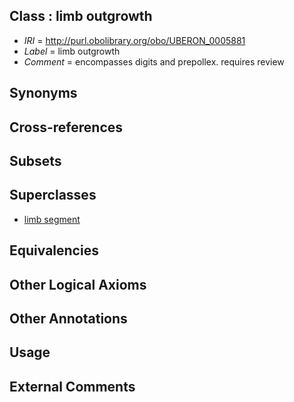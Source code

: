 
## Class : limb outgrowth

 * *IRI* = http://purl.obolibrary.org/obo/UBERON_0005881
 * *Label* = limb outgrowth
 * *Comment* = encompasses digits and prepollex. requires review

## Synonyms


## Cross-references


## Subsets


## Superclasses

 * [limb segment](../../UBERON/29/UBERON_0002529.md)

## Equivalencies


## Other Logical Axioms


## Other Annotations


## Usage


## External Comments

